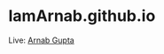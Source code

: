 # IamArnab.github.io
Live: <a href="https://arnab-gupta11.github.io/IamArnab.github.io/">Arnab Gupta</a>
